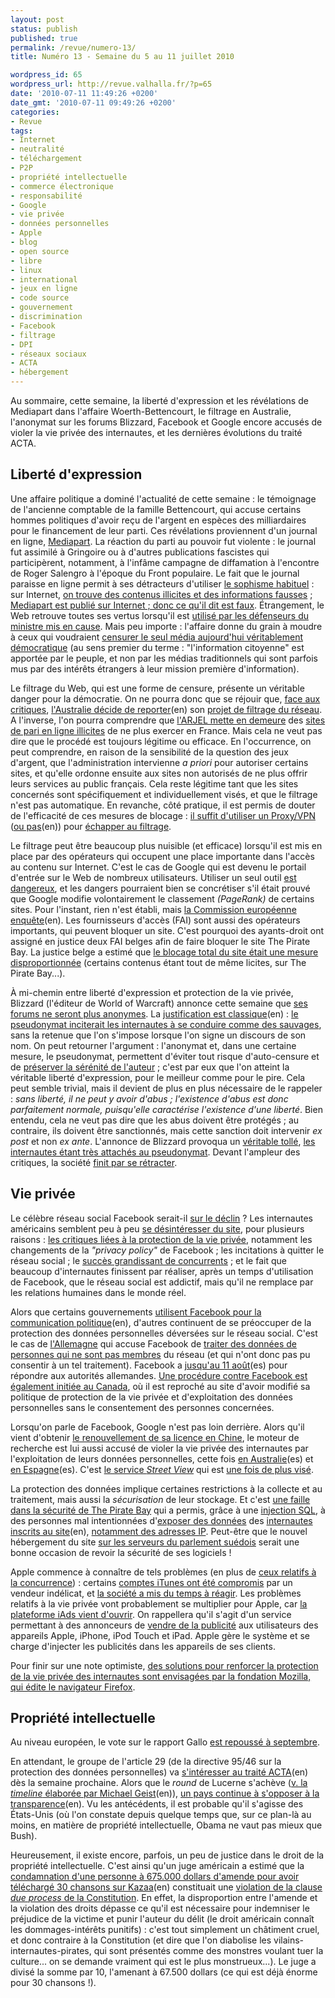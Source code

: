 ```yaml
---
layout: post
status: publish
published: true
permalink: /revue/numero-13/
title: Numéro 13 - Semaine du 5 au 11 juillet 2010

wordpress_id: 65
wordpress_url: http://revue.valhalla.fr/?p=65
date: '2010-07-11 11:49:26 +0200'
date_gmt: '2010-07-11 09:49:26 +0200'
categories:
- Revue
tags:
- Internet
- neutralité
- téléchargement
- P2P
- propriété intellectuelle
- commerce électronique
- responsabilité
- Google
- vie privée
- données personnelles
- Apple
- blog
- open source
- libre
- linux
- international
- jeux en ligne
- code source
- gouvernement
- discrimination
- Facebook
- filtrage
- DPI
- réseaux sociaux
- ACTA
- hébergement
---
```

<p>Au sommaire, cette semaine, la liberté d'expression et les révélations de Mediapart dans l'affaire Woerth-Bettencourt, le filtrage en Australie, l'anonymat sur les forums Blizzard, Facebook et Google encore accusés de violer la vie privée des internautes, et les dernières évolutions du traité ACTA.</p>
<h2>Liberté d'expression</h2>
<p>Une affaire politique a dominé l'actualité de cette semaine : le témoignage de l'ancienne comptable de la famille Bettencourt, qui accuse certains hommes politiques d'avoir reçu de l'argent en espèces des milliardaires pour le financement de leur parti. Ces révélations proviennent d'un journal en ligne, <a href="http://www.mediapart.fr/">Mediapart</a>. La réaction du parti au pouvoir fut violente : le journal fut assimilé à Gringoire ou à d'autres publications fascistes qui participèrent, notamment, à l'infâme campagne de diffamation à l'encontre de Roger Salengro à l'époque du Front populaire. Le fait que le journal paraisse en ligne permit à ses détracteurs d'utiliser <a href="http://www.valhalla.fr/2009/09/19/blamez-le-contenant-oubliez-le-contenu/">le sophisme habituel</a> : sur Internet, <a href="http://www.pcinpact.com/actu/news/58148-declaration-antinet-mediapart-woerth-bettencourt.htm">on trouve des contenus illicites et des informations fausses</a> ; <a href="http://www.numerama.com/magazine/16182-l-affaire-woerth-et-la-tentation-de-discrediter-internet-et-mediapart.html">Mediapart est publié sur Internet ; donc ce qu'il dit est faux</a>. Étrangement, le Web retrouve toutes ses vertus lorsqu'il est <a href="http://www.lemonde.fr/politique/article/2010/07/09/affaire-woerth-l-ump-organise-sa-riposte-sur-le-net_1386135_823448.html">utilisé par les défenseurs du ministre mis en cause</a>. Mais peu importe : l'affaire donne du grain à moudre à ceux qui voudraient <a href="http://www.numerama.com/magazine/16209-la-deputee-ump-marland-militello-veut-reguler-la-liberte-de-la-presse.html">censurer le seul média aujourd'hui véritablement démocratique</a> (au sens premier du terme : "l'information citoyenne" est apportée par le peuple, et non par les médias traditionnels qui sont parfois mus par des intérêts étrangers à leur mission première d'information).</p>
<p>Le filtrage du Web, qui est une forme de censure, présente un véritable danger pour la démocratie. On ne pourra donc que se réjouir que, <a href="http://www.pcinpact.com/actu/news/58171-australie-filtrage-contenus-transparence.htm">face aux critiques</a>, <a href="http://arstechnica.com/tech-policy/news/2010/07/australia-bows-to-complaints-delays-net-filter-for-a-year.ars">l'Australie décide de reporter</a><span class="lang">(en)</span> son <a href="http://www.clubic.com/connexion-internet/actualite-351898-australie-repousse-filtrage-internet.html">projet de filtrage du réseau</a>. A l'inverse, l'on pourra comprendre que <a href="http://www.lemonde.fr/technologies/article/2010/07/07/19-sites-de-paris-illegaux-menaces-de-blocage_1384891_651865.html">l'ARJEL mette en demeure</a> des <a href="http://pro.clubic.com/actualite-e-business/jeux-argent-en-ligne/actualite-351558-arjel-demeure-19-sites-paris-ligne.html">sites de pari en ligne illicites</a> de ne plus exercer en France. Mais cela ne veut pas dire que le procédé est toujours légitime ou efficace. En l'occurrence, on peut comprendre, en raison de la sensibilité de la question des jeux d'argent, que l'administration intervienne <i>a priori</i> pour autoriser certains sites, et qu'elle ordonne ensuite aux sites non autorisés de ne plus offrir leurs services au public français. Cela reste légitime tant que les sites concernés sont spécifiquement et individuellement visés, et que le filtrage n'est pas automatique. En revanche, côté pratique, il est permis de douter de l'efficacité de ces mesures de blocage : <a href="http://www.numerama.com/magazine/16195-itshidden-300000-abonnes-au-vpn-anti-hadopi.html">il suffit d'utiliser un Proxy/VPN</a> (<a href="http://lifehacker.com/5583515/access-hulu-from-outside-the-us-without-a-proxy-server">ou pas</a><span class="lang">(en)</span>) pour <a href="http://www.valhalla.fr/2010/03/04/informatique-personnelle-et-securite/#43">échapper au filtrage</a>.</p>
<p>Le filtrage peut être beaucoup plus nuisible (et efficace) lorsqu'il est mis en place par des opérateurs qui occupent une place importante dans l'accès au contenu sur Internet. C'est le cas de Google qui est devenu le portail d'entrée sur le Web de nombreux utilisateurs. Utiliser un seul outil <a href="http://www.valhalla.fr/2010/04/17/google-lisez-la-page-2/">est dangereux</a>, et les dangers pourraient bien se concrétiser s'il était prouvé que Google modifie volontairement le classement <i>(PageRank)</i> de certains sites. Pour l'instant, rien n'est établi, mais <a href="http://arstechnica.com/tech-policy/news/2010/07/eu-antitrust-cops-very-carefully-probing-google-search.ars">la Commission européenne enquête<a><span class="lang">(en)</span>. Les fournisseurs d'accès (FAI) sont aussi des opérateurs importants, qui peuvent bloquer un site. C'est pourquoi des ayants-droit ont assigné en justice deux FAI belges afin de faire bloquer le site The Pirate Bay. La justice belge a estimé que <a href="http://www.numerama.com/magazine/16222-la-justice-belge-refuse-d-imposer-le-blocage-de-the-pirate-bay.html">le blocage total du site était une mesure disproportionnée</a> (certains contenus étant tout de même licites, sur The Pirate Bay...). </p>
<p>À mi-chemin entre liberté d'expression et protection de la vie privée, Blizzard (l'éditeur de World of Warcraft) annonce cette semaine que <a href="http://www.clubic.com/jeu-video/actualite-351500-blizzard-fin-anonymat-forums.html">ses forums ne seront plus anonymes</a>. La <a href="http://arstechnica.com/gaming/news/2010/07/blizzard-post-about-starcraft-2-use-your-real-name.ars">justification est classique</a><span class="lang">(en)</span> : <a href="http://www.numerama.com/magazine/16215-blizzard-la-levee-de-l-anonymat-ne-concerne-que-les-forums.html">le pseudonymat inciterait les internautes à se conduire comme des sauvages</a>, sans la retenue que l'on s'impose lorsque l'on signe un discours de son nom. On peut retourner l'argument : l'anonymat et, dans une certaine mesure, le pseudonymat, permettent d'éviter tout risque d'auto-censure et de <a href="http://www.clubic.com/jeu-video/actualite-351500-blizzard-fin-anonymat-forums.html">préserver la sérénité de l'auteur</a> ; c'est par eux que l'on atteint la véritable liberté d'expression, pour le meilleur comme pour le pire. Cela peut semble trivial, mais il devient de plus en plus nécessaire de le rappeler : <i>sans liberté, il ne peut y avoir d'abus ; l'existence d'abus est donc parfaitement normale, puisqu'elle caractérise l'existence d'une liberté</i>. Bien entendu, cela ne veut pas dire que les abus doivent être protégés ; au contraire, ils doivent être sanctionnés, mais cette sanction doit intervenir <i>ex post</i> et non <i>ex ante</i>. L'annonce de Blizzard provoqua un <a href="http://www.lemonde.fr/technologies/article/2010/07/09/tolle-contre-la-fin-de-l-anonymat-sur-les-forums-d-activision-blizzard_1385584_651865.html">véritable tollé</a>, <a href="http://www.mac4ever.com/news/55839/la_fin_des_pseudos_sur_le_web/">les internautes étant très attachés au pseudonymat</a>. Devant l'ampleur des critiques, la société <a href="http://www.numerama.com/magazine/16217-blizzard-se-retracte-et-n-imposera-plus-l-identite-reelle-sur-les-forums.html">finit par se rétracter</a>.</p>
<h2>Vie privée</h2>
<p>Le célèbre réseau social Facebook serait-il <a href="http://pisani.blog.lemonde.fr/2010/07/10/facebook-fatigue/">sur le déclin</a> ? Les internautes américains semblent peu à peu <a href="http://www.lemonde.fr/technologies/article/2010/07/08/la-croissance-de-facebook-ralentit-nettement-aux-etats-unis_1385374_651865.html">se désintéresser du site</a>, pour plusieurs raisons : <a href="http://www.numerama.com/magazine/16203-facebook-un-debut-d-essoufflement-aux-eacutetats-unis.html">les critiques liées à la protection de la vie privée</a>, notamment les changements de la <i>"privacy policy"</i> de Facebook ; les incitations à quitter le réseau social ; le <a href="http://www.journaldugeek.com/2010/07/08/800-millions-de-recherches-chaque-jour-sur-twitter/">succès grandissant de concurrents</a> ; et le fait que beaucoup d'internautes finissent par réaliser, après un temps d'utilisation de Facebook, que le réseau social est addictif, mais qu'il ne remplace par les relations humaines dans le monde réel.</p>
<p>Alors que certains gouvernements <a href="http://news.bbc.co.uk/2/hi/politics/10563598.stm">utilisent Facebook pour la communication politique</a><span class="lang">(en)</span>, d'autres continuent de se préoccuper de la protection des données personnelles déversées sur le réseau social. C'est le cas de <a href="http://www.lemonde.fr/technologies/article/2010/07/07/facebook-a-nouveau-accuse-d-atteinte-a-la-vie-privee-en-allemagne_1384895_651865.html">l'Allemagne</a> qui accuse Facebook de <a href="http://pro.clubic.com/legislation-loi-internet/donnees-personnelles/actualite-351604-donnees-personnelles-allemagne-attaque-facebook.html">traiter des données de personnes qui ne sont pas membres</a> du réseau (et qui n'ont donc pas pu consentir à un tel traitement). Facebook a <a href="http://www.elpais.com/articulo/tecnologia/autoridades/alemanas/acusan/Facebook/elpeputec/20100707elpeputec_5/Tes">jusqu'au 11 août</a><span class="lang">(es)</span> pour répondre aux autorités allemandes. <a href="http://www.numerama.com/magazine/16211-vie-privee-un-recours-collectif-depose-contre-facebook-au-canada.html">Une procédure contre Facebook est également initiée au Canada</a>, où il est reproché au site d'avoir modifié sa politique de protection de la vie privée et d'exploitation des données personnelles sans le consentement des personnes concernées.</p>
<p>Lorsqu'on parle de Facebook, Google n'est pas loin derrière. Alors qu'il vient d'obtenir <a href="http://www.lemonde.fr/technologies/article/2010/07/09/la-chine-renouvelle-la-licence-de-google_1385943_651865.html">le renouvellement de sa licence en Chine</a>, le moteur de recherche est lui aussi accusé de violer la vie privée des internautes par l'exploitation de leurs données personnelles, cette fois <a href="http://www.elpais.com/articulo/tecnologia/Google/violo/datos/privados/australianos/Street/View/elpeputec/20100709elpeputec_5/Tes">en Australie</a><span class="lang">(es)</span> et <a href="http://www.elpais.com/articulo/sociedad/Espana/suma/cerco/judicial/Google/caso/Street/View/elpepisoc/20100708elpepisoc_7/Tes">en Espagne</a><span class="lang">(es)</span>. C'est <a href="http://www.clubic.com/internet/google/actualite-351946-google-repart-routes.html">le service <i>Street View</i></a> qui est <a href="http://www.net-iris.fr/blog-juridique/13-murielle-cahen/25097/google-street-view-et-protection-de-la-vie-privee">une fois de plus visé</a>.</p>
<p>La protection des données implique certaines restrictions à la collecte et au traitement, mais aussi la <i>sécurisation</i> de leur stockage. Et c'est <a href="http://www.lemonde.fr/technologies/article/2010/07/08/le-site-de-partage-the-pirate-bay-pirate_1385387_651865.html">une faille dans la sécurité de The Pirate Bay</a> qui a permis, grâce à une <a href="http://www.pcinpact.com/actu/news/58165-the-pirate-bay-pirate-donnees-utilisateurs-e.htm">injection SQL</a>, à des personnes mal intentionnées d'<a href="http://www.clubic.com/the-pirate-bay/actualite-351728-pirate-bay-pirate-adresse-email-recuperees.html">exposer des données</a> des <a href="http://arstechnica.com/security/news/2010/07/pirate-bay-compromised-by-sql-injection-exploit.ars">internautes inscrits au site</a><span class="lang">(en)</span>, <a href="http://www.numerama.com/magazine/16201-the-pirate-bay-hacke-des-mails-et-des-adresses-ip-dans-la-nature.html">notamment des adresses IP</a>. Peut-être que le nouvel hébergement du site <a href="http://www.clubic.com/the-pirate-bay/actualite-351374-pirate-bay-heberge-parlement-suedois.html">sur les serveurs du parlement suédois</a> serait une bonne occasion de revoir la sécurité de ses logiciels !</p>
<p>Apple commence à connaître de tels problèmes (en plus de <a href="http://www.macbidouille.com/news/2010/07/06/les-autorites-de-la-concurrence-europeennes-seraient-aussi-sur-le-dos-d-apple">ceux relatifs à la concurrence</a>) : certains <a href="http://www.clubic.com/telecharger/logiciel-musique-et-streaming/itunes/actualite-350868-itunes-hacked.html">comptes iTunes ont été compromis</a> par un vendeur indélicat, et <a href="http://www.lemonde.fr/technologies/article/2010/07/07/nouvelle-mesure-de-securite-sur-itunes-apres-des-fraudes_1384898_651865.html">la société a mis du temps à réagir</a>. Les problèmes relatifs à la vie privée vont probablement se multiplier pour Apple, car <a href="http://www.macgeneration.com/news/voir/161041/iads-apple-commence-la-collecte-des-donnees">la plateforme iAds vient d'ouvrir</a>. On rappellera qu'il s'agit d'un service permettant à des annonceurs de <a href="http://pro.clubic.com/webmarketing/publicite-en-ligne/actualite-352066-marche-publicite-en-ligne-premier-semestre-2010.html">vendre de la publicité</a> aux utilisateurs des appareils Apple, iPhone, iPod Touch et iPad. Apple gère le système et se charge d'injecter les publicités dans les appareils de ses clients.</p>
<p>Pour finir sur une note optimiste, <a href="http://www.framablog.org/index.php/post/2010/07/04/vie-privee-firefox-mozilla">des solutions pour renforcer la protection de la vie privée des internautes sont envisagées par la fondation Mozilla, qui édite le navigateur Firefox</a>.</p>
<h2>Propriété intellectuelle</h2>
<p>Au niveau européen, le vote sur le rapport Gallo <a href="http://pro.clubic.com/legislation-loi-internet/telechargement-illegal/actualite-351408-europe-repousse-vote-traite-anti-telechargement.html">est repoussé à septembre</a>.</p>
<p>En attendant, le groupe de l'article 29 (de la directive 95/46 sur la protection des données personnelles) va <a href="http://www.michaelgeist.ca/content/view/5165/196/">s'intéresser au traité ACTA</a><span class="lang">(en)</span> dès la semaine prochaine. Alors que le <i>round</i> de Lucerne s'achève (<a href="http://www.michaelgeist.ca/content/view/5159/125/">v. la <i>timeline</i> élaborée par Michael Geist</a><span class="lang">(en)</span>), <a href="http://www.michaelgeist.ca/content/view/5168/125/">un pays continue à s'opposer à la transparence</a><span class="lang">(en)</span>. Vu les antécédents, il est probable qu'il s'agisse des États-Unis (où l'on constate depuis quelque temps que, sur ce plan-là au moins, en matière de propriété intellectuelle, Obama ne vaut pas mieux que Bush).</p>
<p>Heureusement, il existe encore, parfois, un peu de justice dans le droit de la propriété intellectuelle. C'est ainsi qu'un juge américain a estimé que la <a href="http://arstechnica.com/tech-policy/news/2010/07/judge-slams-slashes-unconstitutional-675000-p2p-award.ars">condamnation d'une personne à 675.000 dollars d'amende pour avoir téléchargé 30 chansons sur Kazaa</a><span class="lang">(en)</span> constituait une <a href="http://www.numerama.com/magazine/16219-l-amende-de-675-000-dollars-pour-30-titres-partages-jugee-inconstitutionnelle.html">violation de la clause <i>due process</i> de la Constitution</a>. En effet, la disproportion entre l'amende et la violation des droits dépasse ce qu'il est nécessaire pour indemniser le préjudice de la victime et punir l'auteur du délit (le droit américain connaît les dommages-intérêts punitifs) : c'est tout simplement un châtiment cruel, et donc contraire à la Constitution (et dire que l'on diabolise les vilains-internautes-pirates, qui sont présentés comme des monstres voulant tuer la culture... on se demande vraiment qui est le plus monstrueux...). Le juge a divisé la somme par 10, l'amenant à 67.500 dollars (ce qui est déjà énorme pour 30 chansons !).</p>
